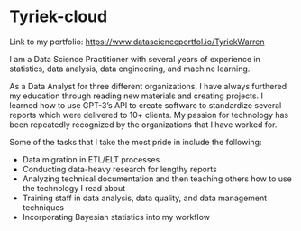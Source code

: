 # Tyriek-cloud
Link to my portfolio: https://www.datascienceportfol.io/TyriekWarren

I am a Data Science Practitioner with several years of experience in statistics, data analysis, data engineering, and machine learning.

As a Data Analyst for three different organizations, I have always furthered my education through reading new materials and creating projects. I learned how to use GPT-3’s API to create software to standardize several reports which were delivered to 10+ clients. My passion for technology has been repeatedly recognized by the organizations that I have worked for.

Some of the tasks that I take the most pride in include the following:
- Data migration in ETL/ELT processes
- Conducting data-heavy research for lengthy reports
- Analyzing technical documentation and then teaching others how to use the technology I read about
- Training staff in data analysis, data quality, and data management techniques
- Incorporating Bayesian statistics into my workflow
